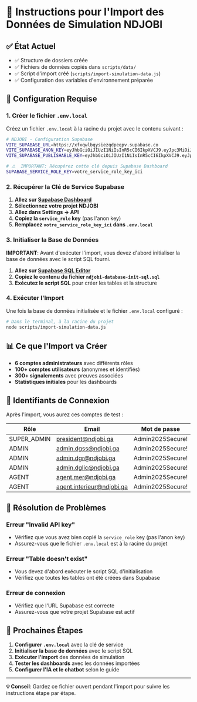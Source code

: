 # 🚀 Instructions pour l'Import des Données de Simulation NDJOBI

## ✅ État Actuel
- ✅ Structure de dossiers créée
- ✅ Fichiers de données copiés dans `scripts/data/`
- ✅ Script d'import créé (`scripts/import-simulation-data.js`)
- ✅ Configuration des variables d'environnement préparée

## 🔧 Configuration Requise

### 1. Créer le fichier `.env.local`

Créez un fichier `.env.local` à la racine du projet avec le contenu suivant :

```bash
# NDJOBI - Configuration Supabase
VITE_SUPABASE_URL=https://xfxqwlbqysiezqdpeqpv.supabase.co
VITE_SUPABASE_ANON_KEY=eyJhbGciOiJIUzI1NiIsInR5cCI6IkpXVCJ9.eyJpc3MiOiJzdXBhYmFzZSIsInJlZiI6InhmeHF3bGJxeXNpZXpxZHBlcXB2Iiwicm9sZSI6ImFub24iLCJpYXQiOjE3NjAyMDYyNjgsImV4cCI6MjA3NTc4MjI2OH0.0DobXhl43BgOeUMKEmyWyYkM7Iuwc_cBhD7mYCZMO8k
VITE_SUPABASE_PUBLISHABLE_KEY=eyJhbGciOiJIUzI1NiIsInR5cCI6IkpXVCJ9.eyJpc3MiOiJzdXBhYmFzZSIsInJlZiI6InhmeHF3bGJxeXNpZXpxZHBlcXB2Iiwicm9sZSI6ImFub24iLCJpYXQiOjE3NjAyMDYyNjgsImV4cCI6MjA3NTc4MjI2OH0.0DobXhl43BgOeUMKEmyWyYkM7Iuwc_cBhD7mYCZMO8k

# ⚠️  IMPORTANT: Récupérez cette clé depuis Supabase Dashboard
SUPABASE_SERVICE_ROLE_KEY=votre_service_role_key_ici
```

### 2. Récupérer la Clé de Service Supabase

1. **Allez sur [Supabase Dashboard](https://app.supabase.com)**
2. **Sélectionnez votre projet NDJOBI**
3. **Allez dans Settings → API**
4. **Copiez la `service_role` key** (pas l'anon key)
5. **Remplacez `votre_service_role_key_ici` dans `.env.local`**

### 3. Initialiser la Base de Données

**IMPORTANT**: Avant d'exécuter l'import, vous devez d'abord initialiser la base de données avec le script SQL fourni.

1. **Allez sur [Supabase SQL Editor](https://app.supabase.com/project/_/sql)**
2. **Copiez le contenu du fichier `ndjobi-database-init-sql.sql`**
3. **Exécutez le script SQL** pour créer les tables et la structure

### 4. Exécuter l'Import

Une fois la base de données initialisée et le fichier `.env.local` configuré :

```bash
# Dans le terminal, à la racine du projet
node scripts/import-simulation-data.js
```

## 📊 Ce que l'Import va Créer

- **6 comptes administrateurs** avec différents rôles
- **100+ comptes utilisateurs** (anonymes et identifiés)
- **300+ signalements** avec preuves associées
- **Statistiques initiales** pour les dashboards

## 🔑 Identifiants de Connexion

Après l'import, vous aurez ces comptes de test :

| Rôle | Email | Mot de passe |
|------|-------|--------------|
| SUPER_ADMIN | president@ndjobi.ga | Admin2025Secure! |
| ADMIN | admin.dgss@ndjobi.ga | Admin2025Secure! |
| ADMIN | admin.dgr@ndjobi.ga | Admin2025Secure! |
| ADMIN | admin.dglic@ndjobi.ga | Admin2025Secure! |
| AGENT | agent.mer@ndjobi.ga | Admin2025Secure! |
| AGENT | agent.interieur@ndjobi.ga | Admin2025Secure! |

## 🚨 Résolution de Problèmes

### Erreur "Invalid API key"
- Vérifiez que vous avez bien copié la `service_role` key (pas l'anon key)
- Assurez-vous que le fichier `.env.local` est à la racine du projet

### Erreur "Table doesn't exist"
- Vous devez d'abord exécuter le script SQL d'initialisation
- Vérifiez que toutes les tables ont été créées dans Supabase

### Erreur de connexion
- Vérifiez que l'URL Supabase est correcte
- Assurez-vous que votre projet Supabase est actif

## 🎯 Prochaines Étapes

1. **Configurer `.env.local`** avec la clé de service
2. **Initialiser la base de données** avec le script SQL
3. **Exécuter l'import** des données de simulation
4. **Tester les dashboards** avec les données importées
5. **Configurer l'IA et le chatbot** selon le guide

---

**💡 Conseil**: Gardez ce fichier ouvert pendant l'import pour suivre les instructions étape par étape.
